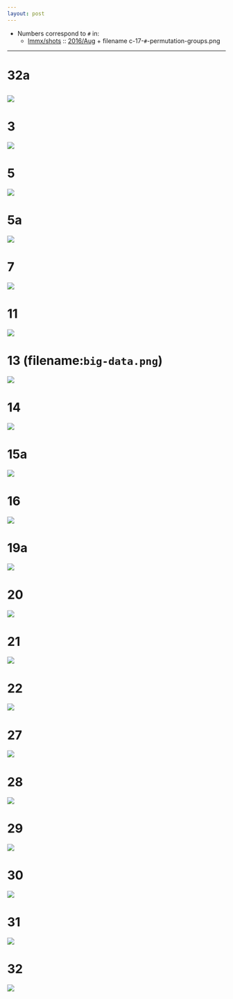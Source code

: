 ```yaml
---
layout: post
---
```


- Numbers correspond to `#` in:
  - [lmmx/shots](https://github.com/lmmx/shots/tree/master/) :: [2016/Aug](https://github.com/lmmx/shots/tree/master/2016/Aug) + filename c-17-`#`-permutation-groups.png

---
# 32a
![](https://raw.githubusercontent.com/lmmx/shots/master/2016/Aug/c-17-32a-permutation-groups.png)
---
# 3
![](https://raw.githubusercontent.com/lmmx/shots/master/2016/Aug/c-17-3-permutation-groups.png)
# 5
![](https://raw.githubusercontent.com/lmmx/shots/master/2016/Aug/c-17-5-permutation-groups.png)
# 5a
![](https://raw.githubusercontent.com/lmmx/shots/master/2016/Aug/c-17-5a-permutation-groups.png)
# 7
![](https://raw.githubusercontent.com/lmmx/shots/master/2016/Aug/c-17-7-permutation-groups.png)
# 11
![](https://raw.githubusercontent.com/lmmx/shots/master/2016/Aug/c-17-11-permutation-groups.png)
# 13 (filename:`big-data.png`)
![](https://raw.githubusercontent.com/lmmx/shots/master/2016/Aug/big-data.png)
# 14
![](https://raw.githubusercontent.com/lmmx/shots/master/2016/Aug/c-17-14-permutation-groups.png)
# 15a
![](https://raw.githubusercontent.com/lmmx/shots/master/2016/Aug/c-17-15a-permutation-groups.png)
# 16
![](https://raw.githubusercontent.com/lmmx/shots/master/2016/Aug/c-17-16-permutation-groups.png)
# 19a
![](https://raw.githubusercontent.com/lmmx/shots/master/2016/Aug/c-17-19a-permutation-groups.png)
# 20
![](https://raw.githubusercontent.com/lmmx/shots/master/2016/Aug/c-17-20-permutation-groups.png)
# 21
![](https://raw.githubusercontent.com/lmmx/shots/master/2016/Aug/c-17-21-permutation-groups.png)
# 22
![](https://raw.githubusercontent.com/lmmx/shots/master/2016/Aug/c-17-22-permutation-groups.png)
# 27
![](https://raw.githubusercontent.com/lmmx/shots/master/2016/Aug/c-17-27-permutation-groups.png)
# 28
![](https://raw.githubusercontent.com/lmmx/shots/master/2016/Aug/c-17-28-permutation-groups.png)
# 29
![](https://raw.githubusercontent.com/lmmx/shots/master/2016/Aug/c-17-29-permutation-groups.png)
# 30
![](https://raw.githubusercontent.com/lmmx/shots/master/2016/Aug/c-17-30-permutation-groups.png)
# 31
![](https://raw.githubusercontent.com/lmmx/shots/master/2016/Aug/c-17-31-permutation-groups.png)
# 32
![](https://raw.githubusercontent.com/lmmx/shots/master/2016/Aug/c-17-32-permutation-groups.png)
